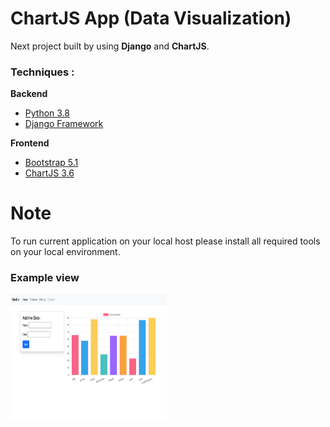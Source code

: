 

# ChartJS App (Data Visualization)

Next project built by  using **Django** and **ChartJS**.
### Techniques :
**Backend**
* [Python 3.8](https://www.python.org/)
* [Django Framework](https://www.djangoproject.com/)

**Frontend**
* [Bootstrap 5.1](https://getbootstrap.com/)
* [ChartJS 3.6](https://www.chartjs.org/docs/latest/)


# Note

To run current application on your local host please install all required tools on your local environment. 

### Example view

<img src="https://github.com/barkhayot/chartjs_django/blob/main/screencapture-localhost-8000-home-2021-11-27-12_39_49.jpg" data-canonical-src="https://github.com/barkhayot/chartjs_django/blob/main/screencapture-localhost-8000-home-2021-11-27-12_39_49.jpg" width="250" height="200" />




